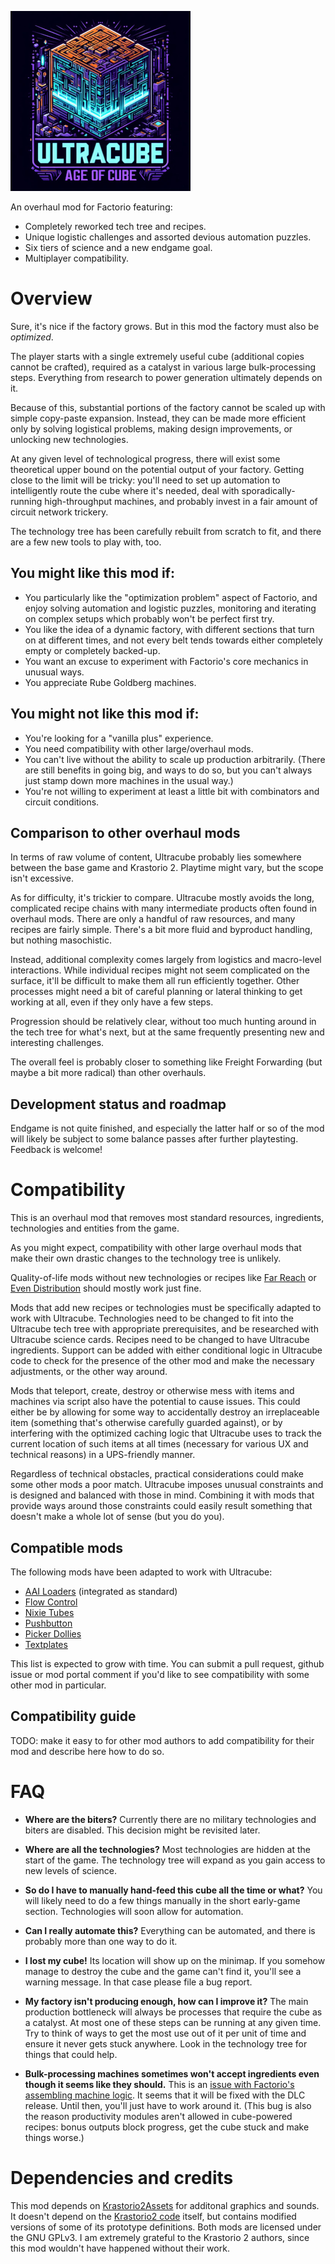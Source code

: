 ![Thumbnail](thumbnail.png)

An overhaul mod for Factorio featuring:
* Completely reworked tech tree and recipes.
* Unique logistic challenges and assorted devious automation puzzles.
* Six tiers of science and a new endgame goal.
* Multiplayer compatibility.

# Overview

Sure, it's nice if the factory grows. But in this mod the factory must also be _optimized_.

The player starts with a single extremely useful cube (additional copies cannot be crafted), required as a catalyst in various large bulk-processing steps. Everything from research to power generation ultimately depends on it.

Because of this, substantial portions of the factory cannot be scaled up with simple copy-paste expansion. Instead, they can be made more efficient only by solving logistical problems, making design improvements, or unlocking new technologies.

At any given level of technological progress, there will exist some theoretical upper bound on the potential output of your factory. Getting close to the limit will be tricky: you'll need to set up automation to intelligently route the cube where it's needed, deal with sporadically-running high-throughput machines, and probably invest in a fair amount of circuit network trickery.

The technology tree has been carefully rebuilt from scratch to fit, and there are a few new tools to play with, too.

## You might like this mod if:

* You particularly like the "optimization problem" aspect of Factorio, and enjoy solving automation and logistic puzzles, monitoring and iterating on complex setups which probably won't be perfect first try.
* You like the idea of a dynamic factory, with different sections that turn on at different times, and not every belt tends towards either completely empty or completely backed-up.
* You want an excuse to experiment with Factorio's core mechanics in unusual ways.
* You appreciate Rube Goldberg machines.

## You might not like this mod if:

* You're looking for a "vanilla plus" experience.
* You need compatibility with other large/overhaul mods.
* You can't live without the ability to scale up production arbitrarily. (There are still benefits in going big, and ways to do so, but you can't always just stamp down more machines in the usual way.)
* You're not willing to experiment at least a little bit with combinators and circuit conditions.

## Comparison to other overhaul mods

In terms of raw volume of content, Ultracube probably lies somewhere between the base game and Krastorio 2. Playtime might vary, but the scope isn't excessive.

As for difficulty, it's trickier to compare. Ultracube mostly avoids the long, complicated recipe chains with many intermediate products often found in overhaul mods. There are only a handful of raw resources, and many recipes are fairly simple. There's a bit more fluid and byproduct handling, but nothing masochistic.

Instead, additional complexity comes largely from logistics and macro-level interactions. While individual recipes might not seem complicated on the surface, it'll be difficult to make them all run efficiently together. Other processes might need a bit of careful planning or lateral thinking to get working at all, even if they only have a few steps.

Progression should be relatively clear, without too much hunting around in the tech tree for what's next, but at the same frequently presenting new and interesting challenges.

The overall feel is probably closer to something like Freight Forwarding (but maybe a bit more radical) than other overhauls.

## Development status and roadmap

Endgame is not quite finished, and especially the latter half or so of the mod will likely be subject to some balance passes after further playtesting. Feedback is welcome!

# Compatibility

This is an overhaul mod that removes most standard resources, ingredients, technologies and entities from the game.

As you might expect, compatibility with other large overhaul mods that make their own drastic changes to the technology tree is unlikely.

Quality-of-life mods without new technologies or recipes like [Far Reach](https://mods.factorio.com/mod/far-reach) or [Even Distribution](https://mods.factorio.com/mod/even-distribution) should mostly work just fine.

Mods that add new recipes or technologies must be specifically adapted to work with Ultracube. Technologies need to be changed to fit into the Ultracube tech tree with appropriate prerequisites, and be researched with Ultracube science cards. Recipes need to be changed to have Ultracube ingredients. Support can be added with either conditional logic in Ultracube code to check for the presence of the other mod and make the necessary adjustments, or the other way around.

Mods that teleport, create, destroy or otherwise mess with items and machines via script also have the potential to cause issues. This could either be by allowing for some way to accidentally destroy an irreplaceable item (something that's otherwise carefully guarded against), or by interfering with the optimized caching logic that Ultracube uses to track the current location of such items at all times (necessary for various UX and technical reasons) in a UPS-friendly manner.

Regardless of technical obstacles, practical considerations could make some other mods a poor match. Ultracube imposes unusual constraints and is designed and balanced with those in mind. Combining it with mods that provide ways around those constraints could easily result something that doesn't make a whole lot of sense (but you do you).

## Compatible mods

The following mods have been adapted to work with Ultracube:

* [AAI Loaders](https://mods.factorio.com/mod/aai-loaders) (integrated as standard)
* [Flow Control](https://mods.factorio.com/mod/Flow%20Control)
* [Nixie Tubes](https://mods.factorio.com/mod/nixie-tubes)
* [Pushbutton](https://mods.factorio.com/mod/pushbutton)
* [Picker Dollies](https://mods.factorio.com/mod/PickerDollies)
* [Textplates](https://mods.factorio.com/mod/textplates)

This list is expected to grow with time. You can submit a pull request, github issue or mod portal comment if you'd like to see compatibility with some other mod in particular.

## Compatibility guide

TODO: make it easy to for other mod authors to add compatibility for their mod and describe here how to do so.

# FAQ

* **Where are the biters?** Currently there are no military technologies and biters are disabled. This decision might be revisited later.

* **Where are all the technologies?** Most technologies are hidden at the start of the game. The technology tree will expand as you gain access to new levels of science.

* **So do I have to manually hand-feed this cube all the time or what?** You will likely need to do a few things manually in the short early-game section. Technologies will soon allow for automation.

* **Can I really automate this?** Everything can be automated, and there is probably more than one way to do it.

* **I lost my cube!** Its location will show up on the minimap. If you somehow manage to destroy the cube and the game can't find it, you'll see a warning message. In that case please file a bug report.

* **My factory isn't producing enough, how can I improve it?** The main production bottleneck will always be processes that require the cube as a catalyst. At most one of these steps can be running at any given time. Try to think of ways to get the most use out of it per unit of time and ensure it never gets stuck anywhere. Look in the technology tree for things that could help.

* **Bulk-processing machines sometimes won't accept ingredients even though it seems like they should.** This is an [issue with Factorio's assembling machine logic](https://forums.factorio.com/viewtopic.php?f=7&t=101436). It seems that it will be fixed with the DLC release. Until then, you'll just have to work around it. (This bug is also the reason productivity modules aren't allowed in cube-powered recipes: bonus outputs block progress, get the cube stuck and make things worse.)

# Dependencies and credits

This mod depends on [Krastorio2Assets](https://mods.factorio.com/mod/Krastorio2Assets) for additonal graphics and sounds. It doesn't depend on the [Krastorio2 code](https://mods.factorio.com/mod/Krastorio2) itself, but contains modified versions of some of its prototype definitions. Both mods are licensed under the GNU GPLv3. I am extremely grateful to the Krastorio 2 authors, since this mod wouldn't have happened without their work.